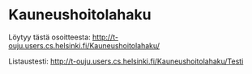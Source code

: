 # Kauneushoitolahaku

Löytyy tästä osoitteesta:
http://t-ouju.users.cs.helsinki.fi/Kauneushoitolahaku/

Listaustesti:
http://t-ouju.users.cs.helsinki.fi/Kauneushoitolahaku/Testi
